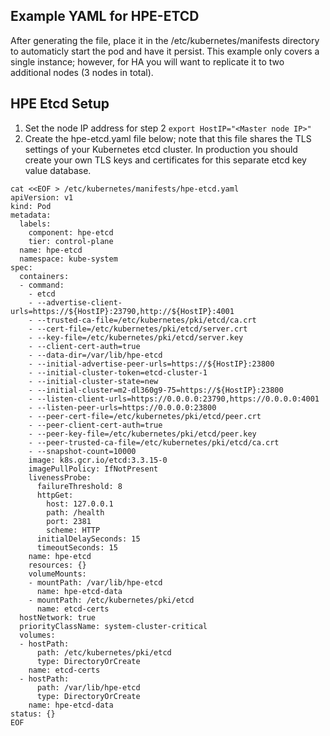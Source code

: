 ## Example YAML for HPE-ETCD
After generating the file, place it in the /etc/kubernetes/manifests directory to automaticly start the pod and have it persist. This
example only covers a single instance; however, for HA you will want to replicate it to two additional nodes (3 nodes in total).

## HPE Etcd Setup
1. Set the node IP address for step 2 
```export HostIP="<Master node IP>"```
2. Create the hpe-etcd.yaml file below; note that this file shares the TLS settings of your Kubernetes etcd cluster. In production
   you should create your own TLS keys and certificates for this separate etcd key value database.
```
cat <<EOF > /etc/kubernetes/manifests/hpe-etcd.yaml
apiVersion: v1
kind: Pod
metadata:
  labels:
    component: hpe-etcd
    tier: control-plane
  name: hpe-etcd
  namespace: kube-system
spec:
  containers:
  - command:
    - etcd
    - --advertise-client-urls=https://${HostIP}:23790,http://${HostIP}:4001
    - --trusted-ca-file=/etc/kubernetes/pki/etcd/ca.crt
    - --cert-file=/etc/kubernetes/pki/etcd/server.crt
    - --key-file=/etc/kubernetes/pki/etcd/server.key
    - --client-cert-auth=true
    - --data-dir=/var/lib/hpe-etcd
    - --initial-advertise-peer-urls=https://${HostIP}:23800
    - --initial-cluster-token=etcd-cluster-1
    - --initial-cluster-state=new
    - --initial-cluster=m2-dl360g9-75=https://${HostIP}:23800
    - --listen-client-urls=https://0.0.0.0:23790,https://0.0.0.0:4001
    - --listen-peer-urls=https://0.0.0.0:23800
    - --peer-cert-file=/etc/kubernetes/pki/etcd/peer.crt
    - --peer-client-cert-auth=true
    - --peer-key-file=/etc/kubernetes/pki/etcd/peer.key
    - --peer-trusted-ca-file=/etc/kubernetes/pki/etcd/ca.crt
    - --snapshot-count=10000
    image: k8s.gcr.io/etcd:3.3.15-0
    imagePullPolicy: IfNotPresent
    livenessProbe:
      failureThreshold: 8
      httpGet:
        host: 127.0.0.1
        path: /health
        port: 2381
        scheme: HTTP
      initialDelaySeconds: 15
      timeoutSeconds: 15
    name: hpe-etcd
    resources: {}
    volumeMounts:
    - mountPath: /var/lib/hpe-etcd
      name: hpe-etcd-data
    - mountPath: /etc/kubernetes/pki/etcd
      name: etcd-certs
  hostNetwork: true
  priorityClassName: system-cluster-critical
  volumes:
  - hostPath:
      path: /etc/kubernetes/pki/etcd
      type: DirectoryOrCreate
    name: etcd-certs
  - hostPath:
      path: /var/lib/hpe-etcd
      type: DirectoryOrCreate
    name: hpe-etcd-data
status: {}
EOF
```
